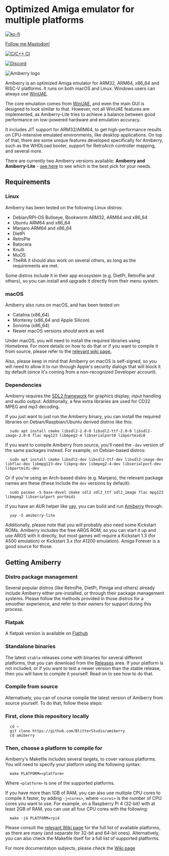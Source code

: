 # Optimized Amiga emulator for multiple platforms

[![ko-fi](https://ko-fi.com/img/githubbutton_sm.svg)](https://ko-fi.com/X8X4FHDY4)

<a rel="me" href="https://mastodon.social/@midwan">Follow me Mastodon!</a>

[![C/C++ CI](https://github.com/midwan/amiberry/actions/workflows/c-cpp.yml/badge.svg)](https://github.com/midwan/amiberry/actions/workflows/c-cpp.yml)

[![Discord](https://img.shields.io/badge/My-Discord-%235865F2.svg)](https://discord.gg/wWndKTGpGV)

![Amiberry logo](https://i2.wp.com/blitterstudio.com/wp-content/uploads/2020/01/Logo-v3-1.png?resize=768%2C543&ssl=1)

Amiberry is an optimized Amiga emulator for ARM32, ARM64, x86_64 and RISC-V platforms. It runs on both macOS and Linux. Windows users can always use [WinUAE](https://www.winuae.net).

The core emulation comes from [WinUAE](https://www.winuae.net), and even the main GUI is designed to look similar to that. However, not all WinUAE features are implemented, as Amiberry-Lite tries to achieve a balance between good performance on low-powered hardware and emulation accuracy.

It includes JIT support for ARM32/ARM64, to get high-performance results on CPU-intensive emulated environments, like desktop applications. On top of that, there are some unique features developed specifically for Amiberry, such as the WHDLoad booter, support for RetroArch controller mapping, and several more.

There are currently two Amiberry versions available: **Amiberry and Amiberry-Lite** - [see here](https://github.com/BlitterStudio/amiberry/wiki/First-Installation) to see which is the best pick for your needs.

## Requirements

### Linux

Amiberry has been tested on the following Linux distros:

- Debian/RPI-OS Bullseye, Bookworm ARM32, ARM64 and x86_64
- Ubuntu ARM64 and x86_64
- Manjaro ARM64 and x86_64
- DietPi
- RetroPie
- Batocera
- Knulli
- MuOS
- TheRA
it should also work on several others, as long as the requirements are met.

Some distros include it in their app ecosystem (e.g. DietPi, RetroPie and others), so you can install and upgrade it directly from their menu system.

### macOS

Amiberry also runs on macOS, and has been tested on:

- Catalina (x86_64)
- Monterey (x86_64 and Apple Silicon)
- Sonoma (x86_64)
- Newer macOS versions _should_ work as well

Under macOS, you will need to install the required libraries using Homebrew.
For more details on how to do that or if you want to compile it from source, please refer to the [relevant wiki page.](https://github.com/BlitterStudio/amiberry/wiki/Compiling-for-macOS)

Also, please keep in mind that Amiberry on macOS is self-signed, so you will need to allow it to run through Apple's security dialogs that will block it by default (since it's coming from a non-recognized Developer account).

### Dependencies

Amiberry requires the [SDL2 framework](https://libsdl.org) for graphics display, input handling and audio output. Additionally, a few extra libraries are used for CD32 MPEG and mp3 decoding.

If you just want to just run the Amiberry binary, you can install the required libraries on Debian/Raspbian/Ubuntu derived distros like this:

      sudo apt install cmake libsdl2-2.0-0 libsdl2-ttf-2.0-0 libsdl2-image-2.0-0 flac mpg123 libmpeg2-4 libserialport0 libportmidi0

If you want to compile Amiberry from source, you'll need the `-dev` version of the same packages instead. For example, on Debian-based distros:

      sudo apt install cmake libsdl2-dev libsdl2-ttf-dev libsdl2-image-dev libflac-dev libmpg123-dev libpng-dev libmpeg2-4-dev libserialport-dev libportmidi-dev

Or if you're using an Arch-based distro (e.g. Manjaro), the relevant package names are these (these include the `dev` versions by default):

      sudo pacman -S base-devel cmake sdl2 sdl2_ttf sdl2_image flac mpg123 libmpeg2 libserialport portmidi

if you have an AUR helper like [yay](https://github.com/Jguer/yay), you can build and run [Amiberry](https://aur.archlinux.org/packages/amiberry) through:

      yay -S amiberry-lite

Additionally, please note that you will probably also need some Kickstart ROMs. Amiberry includes the free AROS ROM, so you can start it up and use AROS with it directly, but most games will require a Kickstart 1.3 (for A500 emulation) or Kickstart 3.x (for A1200 emulation). Amiga Forever is a good source for those.

## Getting Amiberry

### Distro package management

Several popular distros (like RetroPie, DietPi, Pimiga and others) already include Amiberry either pre-installed, or through their package management systems. Please follow the methods provided in those distros for a smoother experience, and refer to their owners for support during this process.

### Flatpak

A flatpak version is available on [Flathub](https://flathub.org/apps/com.blitterstudio.amiberry)

### Standalone binaries

The latest `stable` releases come with binaries for several different platforms, that you can download from the [Releases](https://github.com/midwan/amiberry/releases) area. If your platform is not included, or if you want to test a newer version than the stable release, then you will have to compile it yourself. Read on to see how to do that.

### Compile from source

Alternatively, you can of course compile the latest version of Amiberry from source yourself. To do that, follow these steps:

### First, clone this repository locally

      cd ~
      git clone https://github.com/BlitterStudio/amiberry
      cd amiberry

### Then, choose a platform to compile for

Amiberry's Makefile includes several targets, to cover various platforms.
You will need to specify your platform using the following syntax:

      make PLATFORM=<platform>

Where `<platform>` is one of the supported platforms. 

If you have more than 1GB of RAM, you can also use multiple CPU cores to compile it faster, by adding `-j<cores>`, where `<cores>` is the number of CPU cores you want to use. For example, on a Raspberry Pi 4 (32-bit) with at least 2GB of RAM, you can use all four CPU cores with the following:

      make -j4 PLATFORM=rpi4

Please consult the [relevant Wiki page](https://github.com/BlitterStudio/amiberry/wiki/Available-Platforms) for the full list of available platforms, as there are many (and separate for 32-bit and 64-bit ones).
Alternatively, you can also check the Makefile itself for a full list of supported platforms.

For more documentation subjects, please check the [Wiki page](https://github.com/BlitterStudio/amiberry/wiki)
